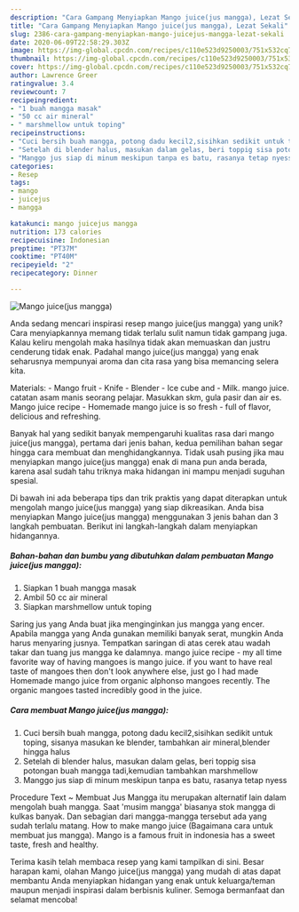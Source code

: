 ```yaml
---
description: "Cara Gampang Menyiapkan Mango juice(jus mangga), Lezat Sekali"
title: "Cara Gampang Menyiapkan Mango juice(jus mangga), Lezat Sekali"
slug: 2386-cara-gampang-menyiapkan-mango-juicejus-mangga-lezat-sekali
date: 2020-06-09T22:58:29.303Z
image: https://img-global.cpcdn.com/recipes/c110e523d9250003/751x532cq70/mango-juicejus-mangga-foto-resep-utama.jpg
thumbnail: https://img-global.cpcdn.com/recipes/c110e523d9250003/751x532cq70/mango-juicejus-mangga-foto-resep-utama.jpg
cover: https://img-global.cpcdn.com/recipes/c110e523d9250003/751x532cq70/mango-juicejus-mangga-foto-resep-utama.jpg
author: Lawrence Greer
ratingvalue: 3.4
reviewcount: 7
recipeingredient:
- "1 buah mangga masak"
- "50 cc air mineral"
- " marshmellow untuk toping"
recipeinstructions:
- "Cuci bersih buah mangga, potong dadu kecil2,sisihkan sedikit untuk toping, sisanya masukan ke blender, tambahkan air mineral,blender hingga halus"
- "Setelah di blender halus, masukan dalam gelas, beri toppig sisa potongan buah mangga tadi,kemudian tambahkan marshmellow"
- "Manggo jus siap di minum meskipun tanpa es batu, rasanya tetap nyess"
categories:
- Resep
tags:
- mango
- juicejus
- mangga

katakunci: mango juicejus mangga 
nutrition: 173 calories
recipecuisine: Indonesian
preptime: "PT37M"
cooktime: "PT40M"
recipeyield: "2"
recipecategory: Dinner

---
```



![Mango juice(jus mangga)](https://img-global.cpcdn.com/recipes/c110e523d9250003/751x532cq70/mango-juicejus-mangga-foto-resep-utama.jpg)

Anda sedang mencari inspirasi resep mango juice(jus mangga) yang unik? Cara menyiapkannya memang tidak terlalu sulit namun tidak gampang juga. Kalau keliru mengolah maka hasilnya tidak akan memuaskan dan justru cenderung tidak enak. Padahal mango juice(jus mangga) yang enak seharusnya mempunyai aroma dan cita rasa yang bisa memancing selera kita.

Materials: - Mango fruit - Knife - Blender - Ice cube and - Milk. mango juice. catatan asam manis seorang pelajar. Masukkan skm, gula pasir dan air es. Mango juice recipe - Homemade mango juice is so fresh - full of flavor, delicious and refreshing.

Banyak hal yang sedikit banyak mempengaruhi kualitas rasa dari mango juice(jus mangga), pertama dari jenis bahan, kedua pemilihan bahan segar hingga cara membuat dan menghidangkannya. Tidak usah pusing jika mau menyiapkan mango juice(jus mangga) enak di mana pun anda berada, karena asal sudah tahu triknya maka hidangan ini mampu menjadi suguhan spesial.


Di bawah ini ada beberapa tips dan trik praktis yang dapat diterapkan untuk mengolah mango juice(jus mangga) yang siap dikreasikan. Anda bisa menyiapkan Mango juice(jus mangga) menggunakan 3 jenis bahan dan 3 langkah pembuatan. Berikut ini langkah-langkah dalam menyiapkan hidangannya.

<!--inarticleads1-->

##### Bahan-bahan dan bumbu yang dibutuhkan dalam pembuatan Mango juice(jus mangga):

1. Siapkan 1 buah mangga masak
1. Ambil 50 cc air mineral
1. Siapkan  marshmellow untuk toping


Saring jus yang Anda buat jika menginginkan jus mangga yang encer. Apabila mangga yang Anda gunakan memiliki banyak serat, mungkin Anda harus menyaring jusnya. Tempatkan saringan di atas cerek atau wadah takar dan tuang jus mangga ke dalamnya. mango juice recipe - my all time favorite way of having mangoes is mango juice. if you want to have real taste of mangoes then don&#39;t look anywhere else, just go I had made Homemade mango juice from organic alphonso mangoes recently. The organic mangoes tasted incredibly good in the juice. 

<!--inarticleads2-->

##### Cara membuat Mango juice(jus mangga):

1. Cuci bersih buah mangga, potong dadu kecil2,sisihkan sedikit untuk toping, sisanya masukan ke blender, tambahkan air mineral,blender hingga halus
1. Setelah di blender halus, masukan dalam gelas, beri toppig sisa potongan buah mangga tadi,kemudian tambahkan marshmellow
1. Manggo jus siap di minum meskipun tanpa es batu, rasanya tetap nyess


Procedure Text ~ Membuat Jus Mangga itu merupakan alternatif lain dalam mengolah buah mangga. Saat &#39;musim mangga&#39; biasanya stok mangga di kulkas banyak. Dan sebagian dari mangga-mangga tersebut ada yang sudah terlalu matang. How to make mango juice (Bagaimana cara untuk membuat jus mangga). Mango is a famous fruit in indonesia has a sweet taste, fresh and healthy. 

Terima kasih telah membaca resep yang kami tampilkan di sini. Besar harapan kami, olahan Mango juice(jus mangga) yang mudah di atas dapat membantu Anda menyiapkan hidangan yang enak untuk keluarga/teman maupun menjadi inspirasi dalam berbisnis kuliner. Semoga bermanfaat dan selamat mencoba!
